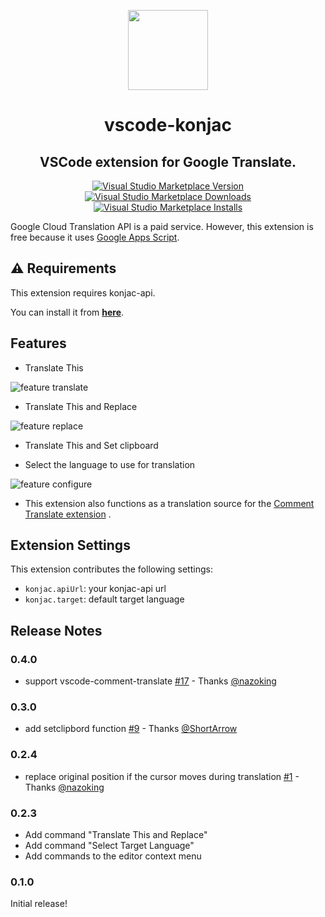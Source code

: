 <p align="center"><img src="https://raw.githubusercontent.com/wata/vscode-konjac/master/icon.png" width="128"></p>
<h1 align="center">vscode-konjac</h1>
<h2 align="center">VSCode extension for Google Translate.</h2>
<p align="center">
<a href="https://marketplace.visualstudio.com/items?itemName=wata.konjac" target="__blank"><img src="https://img.shields.io/visual-studio-marketplace/v/wata.konjac?color=blue&amp;label=VS%20Code%20Marketplace&logo=visual-studio-code" alt="Visual Studio Marketplace Version"></a>
<a href="https://marketplace.visualstudio.com/items?itemName=wata.konjac" target="__blank"><img src="https://img.shields.io/visual-studio-marketplace/d/wata.konjac?color=4bdbe3" alt="Visual Studio Marketplace Downloads"></a>
<a href="https://marketplace.visualstudio.com/items?itemName=wata.konjac" target="__blank"><img src="https://img.shields.io/visual-studio-marketplace/i/wata.konjac?color=63ba83" alt="Visual Studio Marketplace Installs"></a>
</p>

Google Cloud Translation API is a paid service. However, this extension is free because it uses [Google Apps Script](https://medium.com/@nagasawa/google-apps-script-%E3%81%A7%E4%BD%9C%E3%81%A3%E3%81%9F%E3%82%B9%E3%82%AF%E3%83%AA%E3%83%97%E3%83%88%E3%82%92-apps-script-api-%E3%82%92%E4%BD%BF%E3%81%A3%E3%81%A6%E9%85%8D%E5%B8%83%E3%81%99%E3%82%8B-aa6daf6ae642).

## ⚠️ Requirements

This extension requires konjac-api.

You can install it from [**here**](https://wata.github.io/konjac-farm/).

## Features

- Translate This

![feature translate](images/feature-translate.gif)

- Translate This and Replace

![feature replace](images/feature-replace.gif)

- Translate This and Set clipboard

- Select the language to use for translation

![feature configure](images/feature-configure.gif)

- This extension also functions as a translation source for the [Comment Translate extension](https://marketplace.visualstudio.com/items?itemName=intellsmi.comment-translate) .

## Extension Settings

This extension contributes the following settings:

- `konjac.apiUrl`: your konjac-api url
- `konjac.target`: default target language

## Release Notes

### 0.4.0

- support vscode-comment-translate [#17](https://github.com/wata/vscode-konjac/pull/17) - Thanks [@nazoking](https://github.com/nazoking)

### 0.3.0

- add setclipbord function [#9](https://github.com/wata/vscode-konjac/pull/9) - Thanks [@ShortArrow](https://github.com/ShortArrow)

### 0.2.4

- replace original position if the cursor moves during translation [#1](https://github.com/wata/vscode-konjac/pull/1) - Thanks [@nazoking](https://github.com/nazoking)

### 0.2.3

- Add command "Translate This and Replace"
- Add command "Select Target Language"
- Add commands to the editor context menu

### 0.1.0

Initial release!
